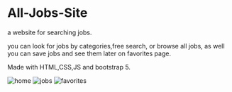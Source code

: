 # All-Jobs-Site
a website for searching jobs.

you can look for jobs by categories,free search, or browse all jobs,
as well you can save jobs and see them later on favorites page.

Made with HTML,CSS,JS and bootstrap 5.

![home](https://user-images.githubusercontent.com/110486605/218167281-15d4ce86-419f-4cb9-978f-b19ebaae00b8.png)
![jobs](https://user-images.githubusercontent.com/110486605/218167305-23da6766-c99b-457c-a875-145601cebf34.png)
![favorites](https://user-images.githubusercontent.com/110486605/218167342-8b108904-386a-4997-9c9a-3b8211fe317c.png)
